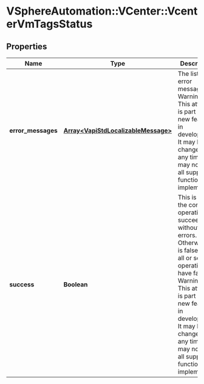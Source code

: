 # VSphereAutomation::VCenter::VcenterVmTagsStatus

## Properties
Name | Type | Description | Notes
------------ | ------------- | ------------- | -------------
**error_messages** | [**Array&lt;VapiStdLocalizableMessage&gt;**](VapiStdLocalizableMessage.md) | The list of error messages. Warning: This attribute is part of a new feature in development. It may be changed at any time and may not have all supported functionality implemented. | 
**success** | **Boolean** | This is true if the complete operation succeeded without any errors. Otherwise it is false and all or some operations have failed. Warning: This attribute is part of a new feature in development. It may be changed at any time and may not have all supported functionality implemented. | 


